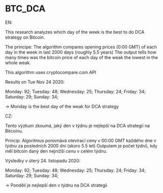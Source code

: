 # BTC_DCA
EN:

This research analyzes which day of the week is the best to do DCA strategy on Bitcoin.

The principe:
The algorithm compares opening prices (0:00 GMT) of each day in the week in last 2000 days (roughly 5.5 years)
The output tells how many times was the bitcoin price of each day of the weak the lowest in the whole weak.

This algorithm uses cryptocompare.com API




Results on Tue Nov 24 2020:

Monday: 92;
Tuesday: 48;
Wednesday: 25;
Thursday: 24;
Friday: 34;
Saturday: 29;
Sunday: 34;

-> Monday is the best day of the weak for DCA strategy

CZ:


Tento výzkum zkoumá, jaký den v týdnu je nejlepší na DCA strategii na Bitcoinu.

Princip:
Algoritmus porovnává otevírací ceny v 00:00 GMT každého dne v týdnu za posledních 2000 dní (skoro 5.5 let)
Outputem je počet týdnů, kdy měl bitcoin daný den nejnižší cenu v celém týdnu.

Výsledky v úterý 24. listopadu 2020:

Monday: 92;
Tuesday: 48;
Wednesday: 25;
Thursday: 24;
Friday: 34;
Saturday: 29;
Sunday: 34;
 
-> Pondělí je nejlepší den v týdnu na DCA strategii
